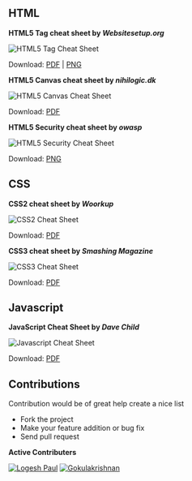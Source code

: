 HTML
----

**HTML5 Tag cheat sheet by _Websitesetup.org_**

![HTML5 Tag Cheat Sheet](https://raw.githubusercontent.com/logeshpaul/Frontend-Cheat-Sheets/master/images/html5-cheatsheet-preview.png "HTML5 Tag Cheat Sheet")

Download: [PDF](https://raw.githubusercontent.com/logeshpaul/Frontend-Cheat-Sheets/master/download/HTML5-cheat-sheet.pdf) | [PNG](https://raw.githubusercontent.com/logeshpaul/Frontend-Cheat-Sheets/master/images/html5-cheat-sheet.png)

**HTML5 Canvas cheat sheet by _nihilogic.dk_**

![HTML5 Canvas Cheat Sheet](https://raw.githubusercontent.com/logeshpaul/Frontend-Cheat-Sheets/master/images/html5-canvas-cheat-sheet=preview.png "HTML5 Canvas Cheat Sheet")

Download: [PDF](https://raw.githubusercontent.com/logeshpaul/Frontend-Cheat-Sheets/master/download/HTML5_Canvas_Cheat_Sheet.pdf)


**HTML5 Security cheat sheet by _owasp_**

![HTML5 Security Cheat Sheet](https://raw.githubusercontent.com/logeshpaul/Frontend-Cheat-Sheets/master/images/HTML5-Security-Cheat-Sheet-preview.png "HTML5 Security Cheat Sheet")

Download: [PNG](https://raw.githubusercontent.com/logeshpaul/Frontend-Cheat-Sheets/master/download/HTML5-Security-Cheat-Sheet.png)

CSS
----

**CSS2 cheat sheet by _Woorkup_**

![CSS2 Cheat Sheet](https://raw.githubusercontent.com/logeshpaul/Frontend-Cheat-Sheets/master/images/css2-cheatsheet-preview.png "CSS2 Cheat Sheet")

Download: [PDF](https://raw.githubusercontent.com/logeshpaul/Frontend-Cheat-Sheets/master/download/CSS2-Visual-Cheat-Sheet.pdf)

**CSS3 cheat sheet by _Smashing Magazine_**

![CSS3 Cheat Sheet](https://raw.githubusercontent.com/logeshpaul/Frontend-Cheat-Sheets/master/images/css3-cheatsheet-preview.png "CSS3 Cheat Sheet")

Download: [PDF](https://raw.githubusercontent.com/logeshpaul/Frontend-Cheat-Sheets/master/download/css3-cheat-sheet.pdf)

Javascript
----------

**JavaScript Cheat Sheet by _Dave Child_**

![Javascript Cheat Sheet](https://raw.githubusercontent.com/logeshpaul/Frontend-Cheat-Sheets/master/images/javascript-cheatsheet-preview.png "Javascript Cheat Sheet")

Download: [PDF](https://raw.githubusercontent.com/logeshpaul/Frontend-Cheat-Sheets/master/download/javascript-cheat-sheet.pdf)

Contributions
-------------

Contribution would be of great help create a nice list

* Fork the project
* Make your feature addition or bug fix
* Send pull request

**Active Contributers**

[![Logesh Paul](https://avatars3.githubusercontent.com/u/41541?v=3&s=72)](https://github.com/logeshpaul) [![Gokulakrishnan](https://avatars0.githubusercontent.com/u/2944237?v=3&s=72)](https://github.com/gokulkrishh)




